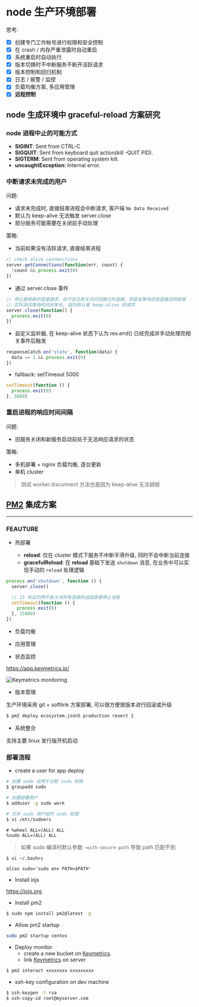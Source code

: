 # node 生产环境部署

思考:

- [x] 创建专门工作帐号进行权限和安全控制
- [x] 在 crash / 内存严重泄露时自动重启
- [x] 系统重启时自动执行
- [x] 版本切换时不中断服务不断开活跃请求
- [x] 版本控制和回归机制
- [x] 日志 / 报警 / 监控
- [x] 负载均衡方案, 多应用管理
- [x] **远程控制**

## node 生成环境中 graceful-reload 方案研究

### node 进程中止的可能方式

- **SIGINT**: Sent from CTRL-C
- **SIGQUIT**: Sent from keyboard quit action(kill -QUIT PID).
- **SIGTERM**: Sent from operating system kill.
- **uncaughtException**: Internal error.

### 中断请求未完成的用户

问题:

- 请求未完成时, 直接结束进程会中断请求, 客户端 `No Data Received`
- 默认为 keep-alive 无法触发 server.close
- 部分服务可能需要在关闭前手动处理

策略:

- 当前如果没有活跃请求, 直接结束进程

```javascript
// check alive connenctions
server.getConnections(function(err, count) {
  !count && process.exit(0)
})
```

- 通过 server.close 事件

```javascript
// 停止接收新的连接请求，但不会立即关闭已经建立的连接，而是会等待这些连接自然结束
// 实际测试等待时间非常长, 因为默认是 keep-alive 的请求
server.close(function() {
  process.exit(0)
})
```

- 自定义监听器, 在 keep-alive 状态下认为 res.end() 已经完成并手动处理完相关事件后触发

```javascript
responseCatch.on('state', function(data) {
  data == 1 && process.exit(0)
})
```

- fallback: setTimeout 5000

```javascript
setTimeout(function () {
  process.exit(0)
}, 5000)
```

### 重启进程的响应时间间隔

问题:

- 旧服务关闭和新服务启动前处于无法响应请求的状态

策略:

- 多机部署 + nginx 负载均衡, 逐台更新    
- 单机 cluster

> 测试 worker.disconnect 方法也是因为 keep-alive 无法销毁

## [PM2](https://github.com/Unitech/pm2) 集成方案
---

### FEAUTURE

- 热部署

    * **reload**: 仅在 cluster 模式下服务不中断平滑升级, 同时不会中断当前连接
    * **gracefulReload**: 在 **reload** 基础下发送 `shutdown` 消息, 在业务中可以实现手动的 `reload` 处理逻辑

```javascript
process.on('shutdown', function () {
  server.close()

  // 15 秒后仍然不能关闭所有连接的话就直接停止进程
  setTimeout(function () {
    process.exit(0)
  }, 15000)
})
```

- 负载均衡

- 应用管理

- 状态监控

https://app.keymetrics.io/

![Keymetrics monitoring](https://camo.githubusercontent.com/7857adbf765b2742e77551b5733e5be1584772dd/68747470733a2f2f6b65796d6574726963732e696f2f6173736574732f696d616765732f6170706c69636174696f6e2d64656d6f2e706e67)

- 版本管理

生产环境采用 git + softlink 方案部署, 可以很方便按版本进行回滚或升级

```bash
$ pm2 deploy ecosystem.json5 production revert 1
```

- 系统整合

支持主要 linux 发行版开机启动

### 部署流程

- create a user for app deploy

```bash
# 创建 sudo 组用于分配 sudo 权限
$ groupadd sudo

# 创建部署用户
$ adduser -g sudo work

# 允许 sudo 用户组的 sudo 权限
$ vi /etc/sudoers
```

```
# %wheel ALL=(ALL) ALL
%sudo ALL=(ALL) ALL
```

> 如果 sudo 编译时默认参数 `–with-secure-path` 导致 path 匹配不到

```bash
$ vi ~/.bashrc
```

```
alias sudo='sudo env PATH=$PATH'
```

- Install iojs

https://iojs.org

- Install pm2

```bash
$ sudo npm install pm2@latest -g
```

- Allow pm2 startup

```bash
sudo pm2 startup centos
```

- Deploy monitor
    * create a new bucket on [Keymetrics](https://app.keymetrics.io).
    * link [Keymetrics](https://app.keymetrics.io) on server

```bash
$ pm2 interact xxxxxxxx xxxxxxxxx
```

- ssh-key configuration on dev machine

```bash
$ ssh-keygen -t rsa
$ ssh-copy-id root@myserver.com
```


